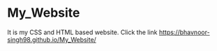 # My_Website
It is my CSS and HTML based website.
Click the link https://bhavnoor-singh98.github.io/My_Website/
